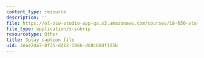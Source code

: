 ```yaml
---
content_type: resource
description: ''
file: https://ol-ocw-studio-app-qa.s3.amazonaws.com/courses/18-650-statistics-for-applications-fall-2016/3ea424a78f35dd121966d68c60df125b_k2inA31Gups.srt
file_type: application/x-subrip
resourcetype: Other
title: 3play caption file
uid: 3ea424a7-8f35-dd12-1966-d68c60df125b
---
```

